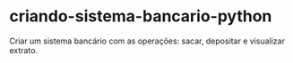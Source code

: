 # criando-sistema-bancario-python
Criar um sistema bancário com as operações: sacar, depositar e visualizar extrato. 
